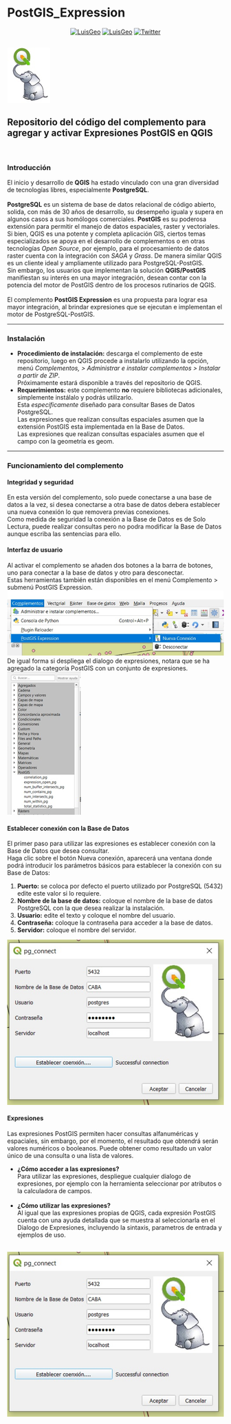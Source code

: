 # PostGIS_Expression
<table align="center">
    <p align = "center">
      <a href="https://www.linkedin.com/in/luisedpg/"><img alt="LuisGeo" src="https://img.shields.io/badge/AUTOR-Luis%20Eduardo%20Perez%20Graterol-brightgreen"></a>
       <a href="https://github.com/luisCartoGeo/QGIS_Dashboard/tree/master/"><img alt="LuisGeo" src="https://img.shields.io/badge/ENGLISH-Documentation-lightgrey"></a>
        <a href="https://twitter.com/intent/tweet?text=Wow:&url=https%3A%2F%2Fgithub.com%2FluisCartoGeo%2FQGIS_Dashboard%2F"><img alt="Twitter" src="https://img.shields.io/twitter/url?label=TWITTER&style=social&url=https%3A%2F%2Ftwitter.com%2FLuiseperezg"></a>
      </P>
</table>
<img style="text-align:center" src="https://github.com/luisCartoGeo/PostGIS_Expression/blob/main/MINI-POSTGIS-EXPRESION.jpg" style="width:10%">
<h2><b>Repositorio del código del complemento para agregar y activar Expresiones PostGIS en QGIS</b></h2><br>
<h3>Introducción</h3>

El inicio y desarrollo de <B>QGIS</B> ha estado vinculado con una gran diversidad de tecnologías libres, especialmente <B>PostgreSQL</B>.<BR/><BR/>
<B>PostgreSQL</B> es un sistema de base de datos relacional de código abierto, solida, con más de 30 años de desarrollo, su desempeño iguala y supera 
en algunos casos a sus homólogos comerciales. <B>PostGIS</B> es su poderosa extensión para permitir el manejo de datos espaciales, raster y vectoriales.<BR/>
Si bien, QGIS es una potente y completa aplicación GIS, ciertos temas especializados se apoya en el desarrollo de complementos o en otras tecnologías 
_Open Source_, por ejemplo, para el procesamiento de datos raster cuenta con la integración con _SAGA_ y _Grass_. 
De manera similar QGIS es un cliente ideal y ampliamente utilizado para PostgreSQL-PostGIS.<BR/>
Sin embargo, los usuarios que implementan la solución <b>QGIS/PostGIS</b> manifiestan su interés en una mayor integración, desean contar con la potencia 
del motor de PostGIS dentro de los procesos rutinarios de QGIS.<BR/><BR/>
El complemento <B>PostGIS Expression</B> es una propuesta para lograr esa mayor integración, al brindar expresiones que se ejecutan e implementan el motor de PostgreSQL-PostGIS.
<hr></hr>
<h3>Instalación</h3>
<ul>
<li><b>Procedimiento de instalación:</b> descarga el complemento de este repositorio, luego en QGIS procede a instalarlo utilizando la opción, menú <i>Complementos, 
 > Administrar e instalar complementos > Instalar a partir de ZIP</i>.<br/>
Próximamente estará disponible a través del repositorio de QGIS.<br/></li>
<li><b>Requerimientos:</b> este complemento <b>no</b> requiere bibliotecas adicionales, simplemente instálalo y podrás utilizarlo.<br/>
    Esta <i>específicamente</i> diseñado para consultar Bases de Datos PostgreSQL.<br/>
Las expresiones que realizan consultas espaciales asumen que la extensión PostGIS esta implementada en la Base de Datos.<br/>
Las expresiones que realizan consultas espaciales asumen que el campo con la geometría es geom.<br/></li>
</ul>
<hr></hr>
<h3>Funcionamiento del complemento</h3>
<h4><b>Integridad y seguridad</b></h4>
En esta versión del complemento, solo puede conectarse a una base de datos a la vez, si desea conectarse a otra base de datos debera establecer una nueva conexión lo que removera previas conexiones.<br/>
Como medida de seguridad la conexión a la Base de Datos es de Solo Lectura, puede realizar consultas pero no podra modificar la Base de Datos aunque escriba las sentencias para ello.<br/>
<h4><b>Interfaz de usuario</b></h4>
Al activar el complemento se añaden dos botones a la barra de botones, uno para conectar a la base de datos y otro para desconectar.<br/>
Estas herramientas también están disponibles en el menú Complemento > submenú PostGIS Expression.<br/>
<img style="text-align:center" src="https://github.com/luisCartoGeo/PostGIS_Expression/blob/main/botones.jpg">
De igual forma si despliega el dialogo de expresiones, notara que se ha agregado la categoría PostGIS con un conjunto de expresiones.<br/>
<img style="text-align:center" src="https://github.com/luisCartoGeo/PostGIS_Expression/blob/main/Dialog_expre_postgis.jpg" style="width:10%">
<h4><b>Establecer conexión con la Base de Datos</b></h4>
El primer paso para utilizar las expresiones es establecer conexión con la Base de Datos que desea consultar.<br/> 
Haga clic sobre el botón Nueva conexión, aparecerá una ventana donde podrá introducir los parámetros básicos para establecer la conexión con su Base de Datos:<br/> 
<ol>
    <li><b>Puerto:</b> se coloca por defecto el puerto utilizado por PostgreSQL  (5432) edite este valor si lo requiere.</li>
    <li><b>Nombre de la base de datos:</b> coloque el nombre de la base de datos PostgreSQL con la que desea realizar la instalación.</li>
    <li><b>Usuario:</b> edite el texto y coloque el nombre del usuario.</li>
    <li><b>Contraseña:</b> coloque la contraseña para acceder a la base de datos.</li>
    <li><b>Servidor:</b> coloque el nombre del servidor.</li>
</ol>
<img style="text-align:center" src="https://github.com/luisCartoGeo/PostGIS_Expression/blob/main/DIALOGO.jpg" style="width:10%">
<h4><b>Expresiones</b></h4>
Las expresiones PostGIS permiten hacer consultas alfanuméricas y espaciales, sin embargo, por el momento, el resultado que obtendrá serán valores numéricos o booleanos. Puede obtener como resultado un valor único de una consulta o una lista de valores.<br/>
<ul>
    <li><b>¿Cómo acceder a las expresiones?</b><br/>
Para utilizar las expresiones, despliegue cualquier dialogo de expresiones, por ejemplo con la herramienta seleccionar por atributos o la calculadora de campos.</li><br/>
    <li><b>¿Cómo utilizar las expresiones?</b><br/>
    Al igual que las expresiones propias de QGIS, cada expresión PostGIS cuenta con una ayuda detallada que se muestra al seleccionarla en el Dialogo de Expresiones, incluyendo la sintaxis, parametros de entrada y ejemplos de uso.</li><br/>
    </ul><img style="text-align:center" src="https://github.com/luisCartoGeo/PostGIS_Expression/blob/main/DIALOGO.jpg" style="width:10%">






